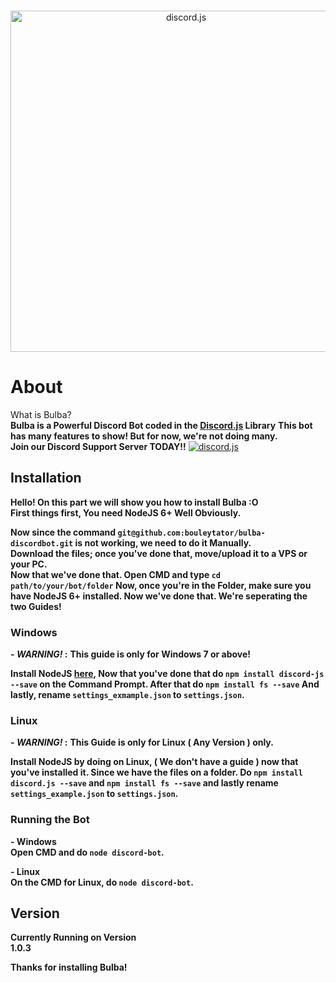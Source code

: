 <div align="center">
  <br />
  <p>
    <a href="https://discord.js.org"><img src="http://orig02.deviantart.net/a46c/f/2015/008/a/2/bulbasaur_banner_by_sakuraalexia-d8d2uht.png" width="546" alt="discord.js" /></a>
  </p>
</div>

# About

What is Bulba?  
**Bulba is a Powerful Discord Bot coded in the [Discord.js](https://discord.js.org) Library** 
**This bot has many features to show! But for now, we're not doing many.**  
**Join our Discord Support Server TODAY!!** 
<a href="https://discord.gg/wsPz5rq"><img src="http://i.imgur.com/Nz5u2f2.jpg" alt="discord.js" /></a>


## Installation
**Hello! On this part we will show you how to install Bulba :O  
First things first, You need NodeJS 6+ Well Obviously.**  


**Now since the command `git@github.com:bouleytator/bulba-discordbot.git` is not working, we need to do it Manually.   
Download the files; once you've done that, move/upload it to a VPS or your PC.  
Now that we've done that. Open CMD and type `cd path/to/your/bot/folder` Now, once you're in the Folder, make sure you have NodeJS 6+ installed. Now we've done that. We're seperating the two Guides!**  

### Windows
**- *WARNING!* :** **This guide is only for Windows 7 or above!** 

**Install NodeJS [here](https://nodejs.org), Now that you've done that do `npm install discord-js --save` on the Command Prompt. After that do `npm install fs --save` And lastly, rename `settings_exmample.json` to `settings.json`.**

### Linux
**- *WARNING!* :** **This Guide is only for Linux ( Any Version ) only.**

**Install NodeJS by doing on Linux, ( We don't have a guide ) now that you've installed it. Since we have the files on a folder. Do `npm install discord.js --save` and `npm install fs --save` and lastly rename `settings_example.json` to `settings.json`.** 

### Running the Bot

**- Windows  
Open CMD and do `node discord-bot`.** 

**- Linux  
On the CMD for Linux, do `node discord-bot`.**  



## Version  
**Currently Running on Version**  
**1.0.3**


**Thanks for installing Bulba!**

